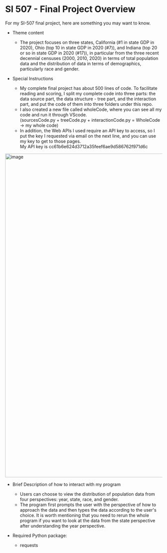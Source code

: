 # SI 507 - Final Project Overview
For my SI-507 final project, here are something you may want to know.

- Theme content 
  - The project focuses on three states, California (#1 in state GDP in 2020), Ohio (top 10 in state GDP in 2020 (#7)), and Indiana (top 20 or so in state GDP in 2020 (#17)), in particular from the three recent decennial censuses (2000, 2010, 2020) in terms of total population data and the distribution of data in terms of demographics, particularly race and gender.
  
- Special Instructions
	- My complete final project has about 500 lines of code. To facilitate reading and scoring, I split my complete code into three parts: the data source part, the data structure - tree part, and the interaction part, and put the code of them into three folders under this repo. 
	- I also created a new file called wholeCode, where you can see all my code and run it through VScode.
		 <br />(sourcesCode.py + treeCode.py + interactionCode.py = WholeCode -> my whole code)
	- In addition, the Web APIs I used require an API key to access, so I put the key I requested via email on the next line, and you can use my key to get to those pages.
	  <br />My API key is cc61b6e624d3712a35feef6ae9d586762f971d6c
<img width="1038" alt="image" src="https://user-images.githubusercontent.com/113861839/207991743-b96fe171-8b3c-4e3c-aac7-eeddf54acd89.png">

- Brief Description of how to interact with my program
  - Users can choose to view the distribution of population data from four perspectives: year, state, race, and gender.
  - The program first prompts the user with the perspective of how to approach the data and then types the data according to the user's choice. It is worth mentioning that you need to rerun the whole program if you want to look at the data from the state perspective after understanding the year perspective.

- Required Python package:
  - requests
